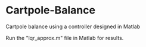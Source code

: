 # Cartpole-Balance
Cartpole balance using a controller designed in Matlab

Run the "lqr_approx.m" file in Matlab for results.
